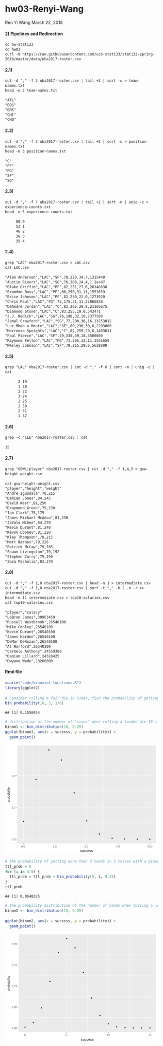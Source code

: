 hw03-Renyi-Wang
================
Ren Yi Wang
March 22, 2018

#### 2) Pipelines and Redirection

    cd hw-stat133
    cd hw03
    curl -O https://raw.githubusercontent.com/ucb-stat133/stat133-spring-2018/master/data/nba2017-roster.csv

#### 2.1)

    cut -d "," -f 2 nba2017-roster.csv | tail +2 | sort -u > team-names.txt
    head -n 5 team-names.txt

    "ATL"
    "BOS"
    "BRK"
    "CHI"
    "CHO"

#### 2.2)

    cut -d "," -f 3 nba2017-roster.csv | tail +2 | sort -u > position-names.txt
    head -n 5 position-names.txt

    "C"
    "PF"
    "PG"
    "SF"
    "SG"

#### 2.3)

    cut -d "," -f 7 nba2017-roster.csv | tail +2 | sort -n | uniq -c > experience-counts.txt
    head -n 5 experience-counts.txt

         80 0
         52 1
         46 2
         36 3
         35 4

#### 2.4)

    grep "LAC" nba2017-roster.csv > LAC.csv
    cat LAC.csv

    "Alan Anderson","LAC","SF",78,220,34,7,1315448
    "Austin Rivers","LAC","SG",76,200,24,4,1.1e+07
    "Blake Griffin","LAC","PF",82,251,27,6,20140838
    "Brandon Bass","LAC","PF",80,250,31,11,1551659
    "Brice Johnson","LAC","PF",82,230,22,0,1273920
    "Chris Paul","LAC","PG",72,175,31,11,22868828
    "DeAndre Jordan","LAC","C",83,265,28,8,21165675
    "Diamond Stone","LAC","C",83,255,19,0,543471
    "J.J. Redick","LAC","SG",76,190,32,10,7377500
    "Jamal Crawford","LAC","SG",77,200,36,16,13253012
    "Luc Mbah a Moute","LAC","SF",80,230,30,8,2203000
    "Marreese Speights","LAC","C",82,255,29,8,1403611
    "Paul Pierce","LAC","SF",79,235,39,18,3500000
    "Raymond Felton","LAC","PG",73,205,32,11,1551659
    "Wesley Johnson","LAC","SF",79,215,29,6,5628000

#### 2.5)

    grep "LAL" nba2017-roster.csv | cut -d "," -f 6 | sort -n | uniq -c | cat

          2 19
          1 20
          2 22
          3 24
          2 25
          2 30
          2 31
          1 37

#### 2.6)

    grep -c "CLE" nba2017-roster.csv | cat

    15

#### 2.7)

    grep "GSW\|player" nba2017-roster.csv | cut -d "," -f 1,4,5 > gsw-height-weight.csv

    cat gsw-height-weight.csv
    "player","height","weight"
    "Andre Iguodala",78,215
    "Damian Jones",84,245
    "David West",81,250
    "Draymond Green",79,230
    "Ian Clark",75,175
    "James Michael McAdoo",81,230
    "JaVale McGee",84,270
    "Kevin Durant",81,240
    "Kevon Looney",81,220
    "Klay Thompson",79,215
    "Matt Barnes",79,226
    "Patrick McCaw",79,185
    "Shaun Livingston",79,192
    "Stephen Curry",75,190
    "Zaza Pachulia",83,270

#### 2.8)

    cut -d "," -f 1,8 nba2017-roster.csv | head -n 1 > intermediate.csv
    cut -d "," -f 1,8 nba2017-roster.csv | sort -t "," -k 2 -n -r >> intermediate.csv
    head -n 11 intermediate.csv > top10-salaries.csv
    cat top10-salaries.csv

    "player","salary"
    "LeBron James",30963450
    "Russell Westbrook",26540100
    "Mike Conley",26540100
    "Kevin Durant",26540100
    "James Harden",26540100
    "DeMar DeRozan",26540100
    "Al Horford",26540100
    "Carmelo Anthony",24559380
    "Damian Lillard",24328425
    "Dwyane Wade",23200000

#### Rmd file

``` r
source("code/binomial-functions.R")
library(ggplot2)

# Consider rolling a fair die 10 times, find the probability of getting exactly 3 sixes.
bin_probability(10, 3, 1/6)
```

    ## [1] 0.1550454

``` r
# distribution of the number of "sixes" when rolling a loaded die 10 times
binom1 <- bin_distribution(10, 0.25)
ggplot(binom1, aes(x = success, y = probability)) + 
  geom_point()
```

![](images/unnamed-chunk-1-1.png)

``` r
# the probability of getting more than 3 heads in 5 tosses with a biased coin of 35% chance of heads
ttl_prob = 0
for (i in 4:5) {
  ttl_prob = ttl_prob + bin_probability(5, i, 0.35)
}
ttl_prob
```

    ## [1] 0.0540225

``` r
# the probability distribution of the number of heads when tossing a loaded coin 15 times, with 35% chance of heads
binom2 <- bin_distribution(15, 0.35)

ggplot(binom2, aes(x = success, y = probability)) + 
  geom_point()
```

![](images/unnamed-chunk-1-2.png)
